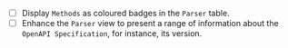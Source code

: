 - [ ] Display `Methods` as coloured badges in the `Parser` table.
- [ ] Enhance the `Parser` view to present a range of information about the `OpenAPI Specification`, for instance, its version.
